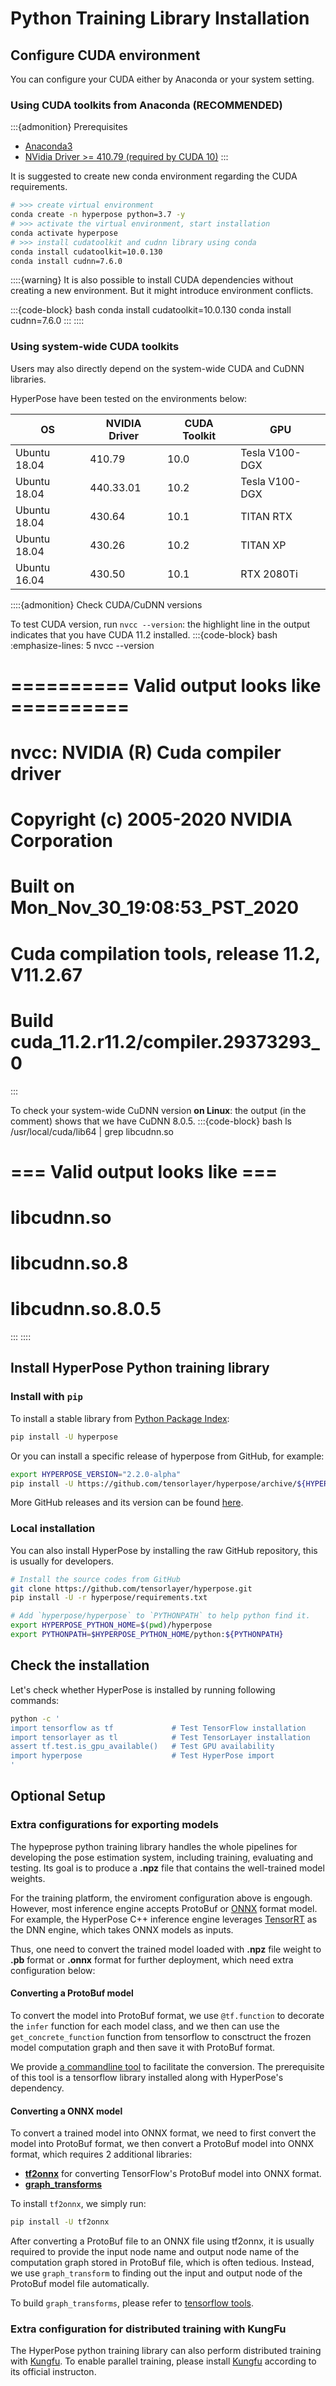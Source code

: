 # Python Training Library Installation

## Configure CUDA environment

You can configure your CUDA either by Anaconda or your system setting.

### Using CUDA toolkits from Anaconda (RECOMMENDED)

:::{admonition} Prerequisites
- [Anaconda3](https://www.anaconda.com/products/individual)
- [NVidia Driver >= 410.79 (required by CUDA 10)](https://docs.nvidia.com/cuda/cuda-installation-guide-linux/index.html#driver-installation)
:::

It is suggested to create new conda environment regarding the CUDA requirements.

```bash
# >>> create virtual environment
conda create -n hyperpose python=3.7 -y
# >>> activate the virtual environment, start installation
conda activate hyperpose
# >>> install cudatoolkit and cudnn library using conda
conda install cudatoolkit=10.0.130
conda install cudnn=7.6.0
```
 
::::{warning}
It is also possible to install CUDA dependencies without creating a new environment. 
But it might introduce environment conflicts.

:::{code-block} bash
conda install cudatoolkit=10.0.130
conda install cudnn=7.6.0
:::
::::


### Using system-wide CUDA toolkits

Users may also directly depend on the system-wide CUDA and CuDNN libraries.

HyperPose have been tested on the environments below:

| OS           | NVIDIA Driver | CUDA Toolkit | GPU            |
| ------------ | ------------- | ------------ | -------------- |
| Ubuntu 18.04 | 410.79        | 10.0         | Tesla V100-DGX |
| Ubuntu 18.04 | 440.33.01     | 10.2         | Tesla V100-DGX |
| Ubuntu 18.04 | 430.64        | 10.1         | TITAN RTX      |
| Ubuntu 18.04 | 430.26        | 10.2         | TITAN XP       |
| Ubuntu 16.04 | 430.50        | 10.1         | RTX 2080Ti     |

::::{admonition} Check CUDA/CuDNN versions

To test CUDA version, run `nvcc --version`: the highlight line in the output indicates that you have CUDA 11.2 installed.
:::{code-block} bash
:emphasize-lines: 5
nvcc --version
# ========== Valid output looks like ==========
# nvcc: NVIDIA (R) Cuda compiler driver
# Copyright (c) 2005-2020 NVIDIA Corporation
# Built on Mon_Nov_30_19:08:53_PST_2020
# Cuda compilation tools, release 11.2, V11.2.67
# Build cuda_11.2.r11.2/compiler.29373293_0
:::

To check your system-wide CuDNN version **on Linux**: the output (in the comment) shows that we have CuDNN 8.0.5.
:::{code-block} bash
ls /usr/local/cuda/lib64 | grep libcudnn.so
# === Valid output looks like ===
# libcudnn.so
# libcudnn.so.8
# libcudnn.so.8.0.5
:::
::::

## Install HyperPose Python training library

### Install with `pip`

To install a stable library from [Python Package Index](https://github.com/tensorlayer/hyperpose):

```bash
pip install -U hyperpose
```

Or you can install a specific release of hyperpose from GitHub, for example:

```bash
export HYPERPOSE_VERSION="2.2.0-alpha"
pip install -U https://github.com/tensorlayer/hyperpose/archive/${HYPERPOSE_VERSION}.zip
```

More GitHub releases and its version can be found [here](https://github.com/tensorlayer/hyperpose/releases).

### Local installation

You can also install HyperPose by installing the raw GitHub repository, this is usually for developers.

```bash
# Install the source codes from GitHub
git clone https://github.com/tensorlayer/hyperpose.git
pip install -U -r hyperpose/requirements.txt

# Add `hyperpose/hyperpose` to `PYTHONPATH` to help python find it.
export HYPERPOSE_PYTHON_HOME=$(pwd)/hyperpose
export PYTHONPATH=$HYPERPOSE_PYTHON_HOME/python:${PYTHONPATH}
```

## Check the installation

Let's check whether HyperPose is installed by running following commands:

```bash
python -c '
import tensorflow as tf             # Test TensorFlow installation
import tensorlayer as tl            # Test TensorLayer installation
assert tf.test.is_gpu_available()   # Test GPU availability
import hyperpose                    # Test HyperPose import
'
```

## Optional Setup

### Extra configurations for exporting models

The hypeprose python training library handles the whole pipelines for developing the pose estimation system, including training, evaluating and testing. Its goal is to produce a **.npz** file that contains the well-trained model weights.

For the training platform, the enviroment configuration above is engough. However, most inference engine accepts ProtoBuf or [ONNX](https://onnx.ai/) format model. For example, the HyperPose C++ inference engine leverages [TensorRT](https://docs.nvidia.com/deeplearning/tensorrt/install-guide/index.html) as the DNN engine, which takes ONNX models as inputs.

Thus, one need to convert the trained model loaded with **.npz** file weight to **.pb** format or **.onnx** format for further deployment, which need extra configuration below:

#### Converting a ProtoBuf model

To convert the model into ProtoBuf format, we use `@tf.function` to decorate the `infer` function for each model class, and we then can use the `get_concrete_function` function from tensorflow to consctruct the frozen model computation graph and then save it with ProtoBuf format.

We provide [a commandline tool](https://github.com/tensorlayer/hyperpose/blob/master/export_pb.py) to facilitate the conversion. The prerequisite of this tool is a tensorflow library installed along with HyperPose's dependency.

#### Converting a ONNX model

To convert a trained model into ONNX format, we need to first convert the model into ProtoBuf format, we then convert a ProtoBuf model into ONNX format, which requires 2 additional libraries:

* [**tf2onnx**](https://github.com/onnx/tensorflow-onnx) for converting TensorFlow's ProtoBuf model into ONNX format.
* [**graph_transforms**](https://github.com/tensorflow/tensorflow/tree/master/tensorflow/tools/graph_transforms#using-the-graph-transform-tool) 

To install `tf2onnx`, we simply run:

```bash
pip install -U tf2onnx
```

After converting a ProtoBuf file to an ONNX file using tf2onnx, it is usually required to provide the input node name and output node name of the computation graph stored in ProtoBuf file, which is often tedious. Instead, we use `graph_transform` to finding out the input and output node of the ProtoBuf model file automatically. 

To build `graph_transforms`, please refer to [tensorflow tools](https://github.com/tensorflow/tensorflow/tree/master/tensorflow/tools/graph_transforms#using-the-graph-transform-tool).

### Extra configuration for distributed training with KungFu

The HyperPose python training library can also perform distributed training with [Kungfu](https://github.com/lsds/KungFu). To enable parallel training, please install [Kungfu](https://github.com/lsds/KungFu) according to its official instructon.
